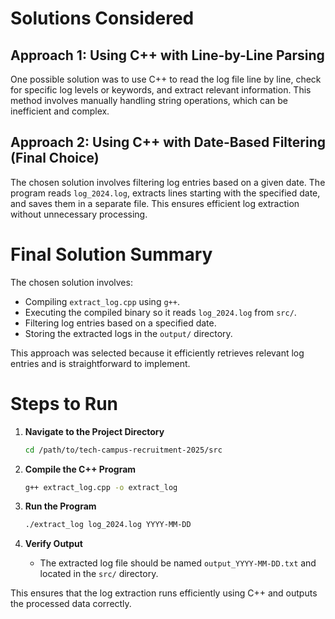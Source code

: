 # Solutions Considered

## Approach 1: Using C++ with Line-by-Line Parsing
One possible solution was to use C++ to read the log file line by line, check for specific log levels or keywords, and extract relevant information. This method involves manually handling string operations, which can be inefficient and complex.

## Approach 2: Using C++ with Date-Based Filtering (Final Choice)
The chosen solution involves filtering log entries based on a given date. The program reads `log_2024.log`, extracts lines starting with the specified date, and saves them in a separate file. This ensures efficient log extraction without unnecessary processing.

# Final Solution Summary
The chosen solution involves:
- Compiling `extract_log.cpp` using `g++`.
- Executing the compiled binary so it reads `log_2024.log` from `src/`.
- Filtering log entries based on a specified date.
- Storing the extracted logs in the `output/` directory.

This approach was selected because it efficiently retrieves relevant log entries and is straightforward to implement.

# Steps to Run

1. **Navigate to the Project Directory**
   ```sh
   cd /path/to/tech-campus-recruitment-2025/src
   ```

2. **Compile the C++ Program**
   ```sh
   g++ extract_log.cpp -o extract_log
   ```

3. **Run the Program**
   ```sh
   ./extract_log log_2024.log YYYY-MM-DD
   ```

4. **Verify Output**
   - The extracted log file should be named `output_YYYY-MM-DD.txt` and located in the `src/` directory.

This ensures that the log extraction runs efficiently using C++ and outputs the processed data correctly.

